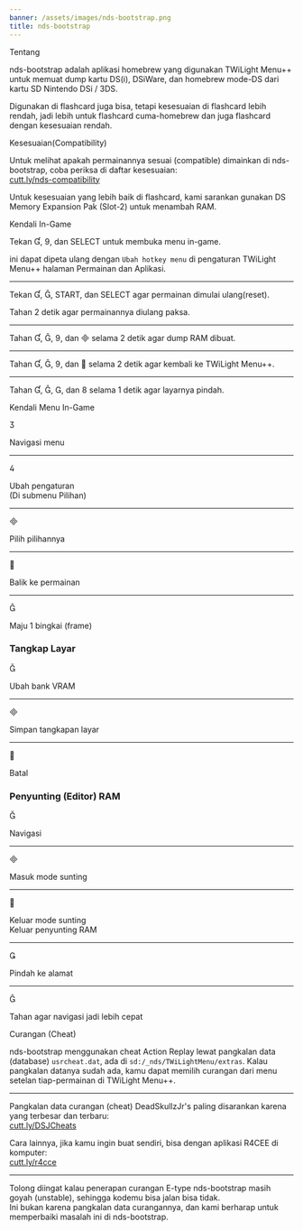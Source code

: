 ```yaml
---
banner: /assets/images/nds-bootstrap.png
title: nds-bootstrap
---
```


<div id="about" class="section-title">Tentang</div>
<div class="section-body">
    <p>
        nds-bootstrap adalah aplikasi homebrew yang digunakan TWiLight Menu++ untuk memuat dump kartu DS(i), DSiWare, dan homebrew mode-DS dari kartu SD Nintendo DSi / 3DS.
    </p>
    <p>
        Digunakan di flashcard juga bisa, tetapi kesesuaian di flashcard lebih rendah, jadi lebih untuk flashcard cuma-homebrew dan juga flashcard dengan kesesuaian rendah.
    </p>
</div>

<div id="compatibility" class="section-title">Kesesuaian(Compatibility)</div>
<div class="section-body">
    <p>
        Untuk melihat apakah permainannya sesuai (compatible) dimainkan di nds-bootstrap, coba periksa di daftar kesesuaian:<br><a href="https://cutt.ly/nds-compatibility">cutt.ly/nds-compatibility</a>
    </p>
    <p>
        Untuk kesesuaian yang lebih baik di flashcard, kami sarankan gunakan DS Memory Expansion Pak (Slot-2) untuk menambah RAM.
    </p>
</div>

<div id="controls" class="section-title">Kendali In-Game</div>
<div class="section-body">
    <p>
        Tekan &#xE004;, &#xE07A;, dan SELECT untuk membuka menu in-game.
    </p>
    <p>
        ini dapat dipeta ulang dengan <code>Ubah hotkey menu</code> di pengaturan TWiLight Menu++ halaman Permainan dan Aplikasi.
    </p>
    <hr>
    <p>
        Tekan &#xE004;, &#xE005;, START, dan SELECT agar permainan dimulai ulang(reset).
    </p>
    <p>
        Tahan 2 detik agar permainannya diulang paksa.
    </p>
    <hr>
    <p>
        Tahan &#xE004;, &#xE005;, &#xE07A;, dan &#xE000; selama 2 detik agar dump RAM dibuat.
    </p>
    <hr>
    <p>
        Tahan &#xE004;, &#xE005;, &#xE07A;, dan &#xE001; selama 2 detik agar kembali ke TWiLight Menu++.
    </p>
    <hr>
    <p>
        Tahan &#xE004;, &#xE005;, &#xE002;, dan &#xE079; selama 1 detik agar layarnya pindah.
    </p>
</div>

<div id="menu-controls" class="section-title">Kendali Menu In-Game</div>
<div class="section-body">
    <div class="button-action-group">
        <p class="button-action button">&#xE07D;</p>
        <p class="button-action-text">Navigasi menu</p>
    </div>
    <hr>
    <div class="button-action-group">
        <p class="button-action button">&#xE07E;</p>
        <p class="button-action-text">Ubah pengaturan<br>(Di submenu Pilihan)</p>
    </div>
    <hr>
    <div class="button-action-group">
        <p class="button-action button">&#xE000;</p>
        <p class="button-action-text">Pilih pilihannya</p>
    </div>
    <hr>
    <div class="button-action-group">
        <p class="button-action button">&#xE001;</p>
        <p class="button-action-text">Balik ke permainan</p>
    </div>
    <hr>
    <div class="button-action-group">
        <p class="button-action button">&#xE005;</p>
        <p class="button-action-text">Maju 1 bingkai (frame)</p>
    </div>
    <h3>Tangkap Layar</h3>
    <div class="button-action-group">
        <p class="button-action button">&#xE006;</p>
        <p class="button-action-text">Ubah bank VRAM</p>
    </div>
    <hr>
    <div class="button-action-group">
        <p class="button-action button">&#xE000;</p>
        <p class="button-action-text">Simpan tangkapan layar</p>
    </div>
    <hr>
    <div class="button-action-group">
        <p class="button-action button">&#xE001;</p>
        <p class="button-action-text">Batal</p>
    </div>
    <h3>Penyunting (Editor) RAM</h3>
    <div class="button-action-group">
        <p class="button-action button">&#xE006;</p>
        <p class="button-action-text">Navigasi</p>
    </div>
    <hr>
    <div class="button-action-group">
        <p class="button-action button">&#xE000;</p>
        <p class="button-action-text">Masuk mode sunting</p>
    </div>
    <hr>
    <div class="button-action-group">
        <p class="button-action button">&#xE001;</p>
        <p class="button-action-text">Keluar mode sunting<br>Keluar penyunting RAM</p>
    </div>
    <hr>
    <div class="button-action-group">
        <p class="button-action button">&#xE003;</p>
        <p class="button-action-text">Pindah ke alamat</p>
    </div>
    <hr>
    <div class="button-action-group">
        <p class="button-action button">&#xE005;</p>
        <p class="button-action-text">Tahan agar navigasi jadi lebih cepat</p>
    </div>
</div>

<div id="cheats" class="section-title">Curangan (Cheat)</div>
<div class="section-body">
    <p>
        nds-bootstrap menggunakan cheat Action Replay lewat pangkalan data (database) <code>usrcheat.dat</code>, ada di <code>sd:/_nds/TWiLightMenu/extras</code>. Kalau pangkalan datanya sudah ada, kamu dapat memilih curangan dari menu setelan tiap-permainan di TWiLight Menu++.
    </p>
    <hr>
    <p>
        Pangkalan data curangan (cheat) DeadSkullzJr's paling disarankan karena yang terbesar dan terbaru:<br><a href="https://cutt.ly/DSJCheats">cutt.ly/DSJCheats</a>
    </p>
    <p>
        Cara lainnya, jika kamu ingin buat sendiri, bisa dengan aplikasi R4CEE di komputer:<br><a href="https://cutt.ly/r4cce">cutt.ly/r4cce</a>
    </p>
    <hr>
    <p>
        Tolong diingat kalau penerapan curangan E-type nds-bootstrap masih goyah (unstable), sehingga kodemu bisa jalan bisa tidak. <br>Ini bukan karena pangkalan data curangannya, dan kami berharap untuk memperbaiki masalah ini di nds-bootstrap.
    </p>
</div>
